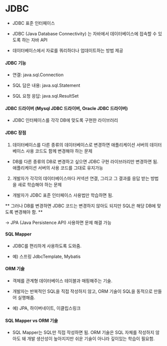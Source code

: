 # JDBC

- JDBC 표준 인터페이스

- JDBC (Java Database Connectivity) 는 자바에서 데이터베이스에 접속할 수 있도록 하는 자바 API

- 데이터베이스에서 자료를 쿼리하더나 업데이트하는 방법 제공


#### JDBC 기능

- 연결: java.sql.Connection

- SQL 담은 내용: java.sql.Statement

- SQL 요청 응답: java.sql.ResultSet


#### JDBC 드라이버 (Mysql JDBC 드라이버, Oracle JDBC 드라이버)

- JDBC 인터페이스를 각각 DB에 맞도록 구현한 라이브러리


#### JDBC 장점

1. 데이터베이스를 다른 종류의 데이터베이스로 변경하면 애플리케이션 서버의 데이터베이스 사용 코드도 함께 변경해야 하는 문제

- DB를 다른 종류의 DB로 변경하고 싶으면 JDBC 구현 라이브러리만 변경하면 됨. 애플리케이션 서버의 사용 코드를 그대로 유지가능

2. 개발자가 각각의 데이터베이스마다 커넥션 연결, 그리고 그 결과를 응답 받는 방법을 새로 학습해야 하는 문제

- 개발자가 JDBC 표준 인터페이스 사용법만 학습하면 됨.


** 그러나 DB를 변경하면 JDBC 코드는 변경하지 않아도 되지만 SQL은 해당 DB에 맞도록 변경해야 함. **

-> JPA (Java Persistence API) 사용하면 문제 해결 가능

#### SQL Mapper

- JDBC를 편리하게 사용하도록 도와줌.

- 예) 스프링 JdbcTemplate, Mybatis


#### ORM 기술

- 객체를 관계형 데이터베이스 테이블과 매핑해주는 기술.

- 개발자는 반복적인 SQL을 직접 작성하지 않고, ORM 기술이 SQL을 동적으로 만들어 실행해줌.

- 예) JPA, 하이버네이트, 이클립스링크


#### SQL Mapper vs ORM 기술

- SQL Mapper는 SQL만 직접 작성하면 됨. ORM 기술은 SQL 자체를 작성하지 않아도 돼 개발 생산성이 높아지지만 쉬운 기술이 아니라 깊이있는 학습이 필요함.

